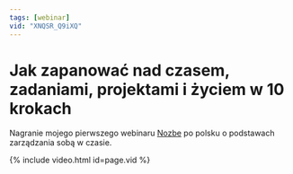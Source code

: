 ```yaml
---
tags: [webinar]
vid: "XNQSR_Q9iXQ"
---
```


# Jak zapanować nad czasem, zadaniami, projektami i życiem w 10 krokach

Nagranie mojego pierwszego webinaru [Nozbe][n] po polsku o podstawach zarządzania sobą w czasie.

{% include video.html id=page.vid %}

<!--More-->


[n]: https://nozbe.com/